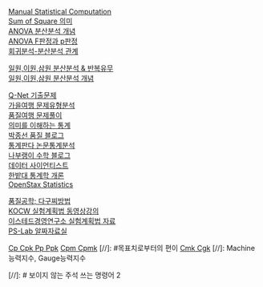 [Manual Statistical Computation](https://graziano-raulin.com/tutorials/stat_comp/manual_comp.htm)  
[Sum of Square 의미](https://blog.naver.com/jaegyunjung/220869102447)  
[ANOVA 분산분석 개념](https://diseny.tistory.com/entry/%EB%B6%84%EC%82%B0%EB%B6%84%EC%84%9DANOVA%EB%A5%BC-%EC%9D%B4%ED%95%B4%ED%95%98%EB%8A%94-%EA%B0%80%EC%9E%A5-%EC%A2%8B%EC%9D%80-%EB%B0%A9%EB%B2%951)  
[ANOVA F판정과 p판정](https://www.statisticshowto.com/probability-and-statistics/f-statistic-value-test/#ANOVA)  
[회귀분석-분산분석 관계](https://blog.naver.com/definitice/221333302203)  

[일원,이원,삼원 분산분석 & 반복유무](https://blog.naver.com/iloveusm00/60015417328)  
[일원,이원,삼원 분산분석 개념](https://hazel01.tistory.com/15)

[Q-Net 기출문제](https://www.q-net.or.kr/cst006.do?id=cst00601&code=1203&gSite=Q&gId=)  
[가을여행 문제유형분석 ](https://blog.naver.com/jhlee1026200)  
[품질여행 문제풀이](https://blog.naver.com/muojsj)  
[의미를 이해하는 통계](https://diseny.tistory.com/entry/%EB%B6%84%EC%82%B0%EC%9C%BC%EB%A1%9C-%ED%8F%89%EA%B7%A0%EC%B0%A8%EC%9D%B4-%EA%B0%90%EC%A7%80%ED%95%98%EA%B8%B0)  
[박종선 품질 블로그](https://blog.naver.com/PostList.naver?blogId=james_parku&from=postList&categoryNo=54&parentCategoryNo=54)  
[통계판다 논문통계분석](https://blog.naver.com/lee-korea)  
[나부랭이 수학 블로그](https://math100.tistory.com/category/%ED%86%B5%EA%B3%84)  
[데이터 사이언티스트](https://recipesds.tistory.com/)  
[한밭대 통계학 개론](http://www.kocw.net/home/cview.do?cid=944a385c62aab5c2)  
[OpenStax Statistics](https://openstax.org/subjects/math#Statistics)  

[품질공학; 다구찌방법](http://www.q-engineering.pe.kr)  
[KOCW 실험계획법 동영상강의](http://www.kocw.net/home/cview.do?cid=89b305c20cf85265)  
[이스테드경영연구소 실험계획법 자료](https://blog.naver.com/lchry/220460661462)  
[PS-Lab 알짜자료실](http://www.ps-lab.co.kr/?page_id=1374)  

[Cp Cpk Pp Ppk](https://matthew530419.tistory.com/9)
[Cpm Cpmk](https://blog.naver.com/syg6260/221484839672) [//]: #목표치로부터의 편이
[Cmk Cgk](https://blog.naver.com/syg6260/221499118219) [//]: Machine능력지수, Gauge능력지수


<!-- 보이지 않는 주석 쓰는 명령어 1 -->
[//]: # 보이지 않는 주석 쓰는 명령어 2
